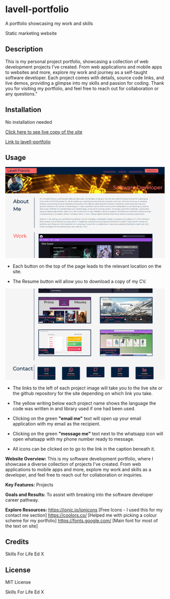 # lavell-portfolio

A portfolio showcasing my work and skills

Static marketing website

## Description

This is my personal project portfolio, showcasing a collection of web development projects I've created. From web applications and mobile apps to websites and more, explore my work and journey as a self-taught software developer. Each project comes with details, source code links, and live demos, providing a glimpse into my skills and passion for coding. Thank you for visiting my portfolio, and feel free to reach out for collaboration or any questions."

## Installation

No installation needed

[Click here to see live copy of the site](https://lav3ll.github.io/lavell-portfolio/)

[Link to lavell-portfolio](https://github.com/lav3ll/lavell-portfolio)

## Usage

![Screenhot of the front page of my portfolio](./images/potfolio-screenshot1.png)

- Each button on the top of the page leads to the relevant location on the site.

* The Resume button will allow you to download a copy of my CV.

![Screenhot of the front page of my portfolio](./images/potfolio-screenshot2.png)

- The links to the left of each project image will take you to the live site or the github repository for the site depending on which link you take.

- The yellow writing below each project name shows the language the code was written in and library used if one had been used.

- Clicking on the green **"email me"** text will open up your email application with my email as the recipient.

* Clicking on the green **"message me"** text next to the whatsapp icon will open whatsapp with my phone number ready to message.

* All icons can be clicked on to go to the link in the caption beneath it.

**Website Overview:** This is my software development portfolio, where I showcase a diverse collection of projects I've created. From web applications to mobile apps and more, explore my work and skills as a developer, and feel free to reach out for collaboration or inquiries.

**Key Features:** Projects

**Goals and Results:** To assist with breaking into the software developer career pathway.

**Explore Resources:**
https://ionic.io/ionicons [Free Icons - I used this for my contact me section]
https://coolors.co/ [Helped me with picking a colour scheme for my portfolio]
https://fonts.google.com/ [Main font for most of the text on site]

## Credits

Skills For Life
Ed X

## License

MIT License

Skills For Life
Ed X
